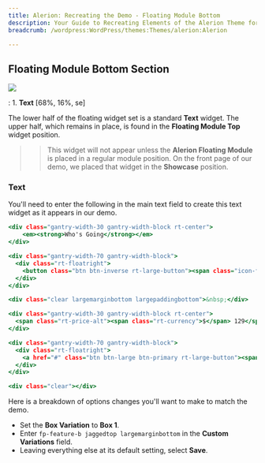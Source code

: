 ```yaml
---
title: Alerion: Recreating the Demo - Floating Module Bottom
description: Your Guide to Recreating Elements of the Alerion Theme for WordPress
breadcrumb: /wordpress:WordPress/themes:Themes/alerion:Alerion

---
```


Floating Module Bottom Section
-----

![][demo]

:	1. **Text** [68%, 16%, se]

The lower half of the floating widget set is a standard **Text** widget. The upper half, which remains in place, is found in the **Floating Module Top** widget position.

>> This widget will not appear unless the **Alerion Floating Module** is placed in a regular module position. On the front page of our demo, we placed that widget in the **Showcase** position.

### Text

You'll need to enter the following in the main text field to create this text widget as it appears in our demo.

~~~ .html
<div class="gantry-width-30 gantry-width-block rt-center">
    <em><strong>Who's Going</strong></em>
</div>

<div class="gantry-width-70 gantry-width-block">
  <div class="rt-floatright">
    <button class="btn btn-inverse rt-large-button"><span class="icon-facebook"></span> <span class="hidden-tablet">Connect with </span>Facebook</button>
  </div>    
</div>

<div class="clear largemarginbottom largepaddingbottom">&nbsp;</div>

<div class="gantry-width-30 gantry-width-block rt-center">
  <span class="rt-price-alt"><span class="rt-currency">$</span> 129</span>
</div>

<div class="gantry-width-70 gantry-width-block">
  <div class="rt-floatright">
    <a href="#" class="btn btn-large btn-primary rt-large-button"><span class="visible-tablet">Signup</span><span class="hidden-tablet">Register Today</span> <span class="icon-arrow-right"></span></a>
  </div>    
</div>

<div class="clear"></div>
~~~

Here is a breakdown of options changes you'll want to make to match the demo.

* Set the **Box Variation** to **Box 1**.
* Enter `fp-feature-b jaggedtop largemarginbottom` in the **Custom Variations** field.
* Leaving everything else at its default setting, select **Save**.

[demo]: assets/demo_3.jpeg